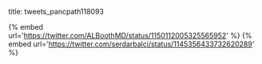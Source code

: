 title: tweets_pancpath118093

{% embed url='https://twitter.com/ALBoothMD/status/1150112005325565952' %}
{% embed url='https://twitter.com/serdarbalci/status/1145356433732620289' %}
